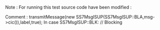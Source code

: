 Note : For running this test source code have been modified :

Comment : 
        transmitMessage(new SS7MsgISUP(SS7MsgISUP::BLA,msg->cic()),label,true);
In 
case SS7MsgISUP::BLK: // Blocking
